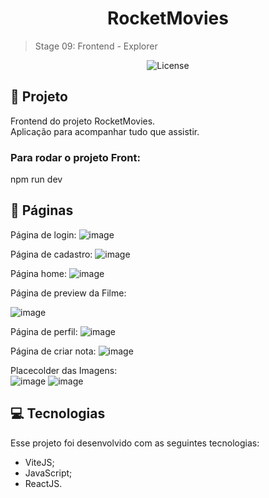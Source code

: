 <h1 align="center"> RocketMovies </h1>

> Stage 09: Frontend - Explorer


<p align="center">
  <img alt="License" src="https://img.shields.io/static/v1?label=license&message=MIT&color=49AA26&labelColor=000000">
</p>

## :file_folder: Projeto

Frontend do projeto RocketMovies. <br>
Aplicação para acompanhar tudo que assistir.

### Para rodar o projeto Front:
npm run dev

## :page_with_curl: Páginas

Página de login:
![image](https://user-images.githubusercontent.com/91575045/211342603-19820309-0082-4df2-8614-0dc320c37502.png)


Página de cadastro:
![image](https://user-images.githubusercontent.com/91575045/211342683-33452071-3828-474e-b05b-a17f172b2c37.png)


Página home:
![image](https://user-images.githubusercontent.com/91575045/211346542-b39f718c-c517-405a-af77-202c7f31373f.png)



Página de preview da Filme:

![image](https://user-images.githubusercontent.com/91575045/211343825-b8d45905-b7ee-4202-8788-6cb47b9a7512.png)



Página de perfil:
![image](https://user-images.githubusercontent.com/91575045/211343033-518eb40d-d02d-4955-adbc-37905e549263.png)


Página de criar nota:
![image](https://user-images.githubusercontent.com/91575045/211342957-0ff0bbf9-7e32-490a-a5d3-1e1b0fe38f0d.png)

Placecolder das Imagens: 
 <br>
![image](https://user-images.githubusercontent.com/91575045/211344750-77a773bf-bf6a-40d0-adb6-c1c545e6ca4f.png)
![image](https://user-images.githubusercontent.com/91575045/211344807-f6c48488-a413-44b5-91bb-03339aa77ed2.png)


## :computer: Tecnologias

Esse projeto foi desenvolvido com as seguintes tecnologias:

- ViteJS;
- JavaScript;
- ReactJS.
